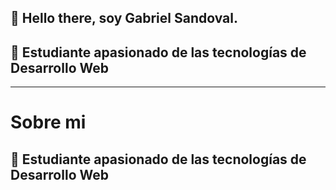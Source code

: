 <!-- - 👋 Hello there, I’m Gabriel Sandoval Rivillas.
- 👀 I’m pasionated for web development with front-end. -->
<p witdh="300">
  <h2> 👋 Hello there, soy Gabriel Sandoval. </h2>
  <h2> 👀 Estudiante apasionado de las tecnologías de Desarrollo Web </h2>
</p>

<hr>

<h1> Sobre mi </h1>
<p witdh="300">
  <h2> 👀 Estudiante apasionado de las tecnologías de Desarrollo Web </h2>
</p>

